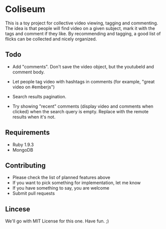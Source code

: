 Coliseum
========

This is a toy project for collective video viewing, tagging and
commenting. The idea is that people will find video on a given subject,
mark it with the tags and comment if they like. By recommending and
tagging, a good list of flicks can be collected and nicely organized.

Todo
----

* Add "comments". Don't save the video object, but the youtubeId and
  comment body.
* Let people tag video with hashtags in comments (for example, "great
  video on #emberjs")
* Search results pagination.

* Try showing "recent" comments (display video and comments when
  clicked) when the search query is empty. Replace with the remote
  results when it's not.


Requirements
------------

* Ruby 1.9.3
* MongoDB

Contributing
------------

* Please check the list of planned features above
* If you want to pick something for implementation, let me know
* If you have something to say, you are welcome
* Submit pull requests

Lincese
-------

We'll go with MIT License for this one. Have fun. ;)
